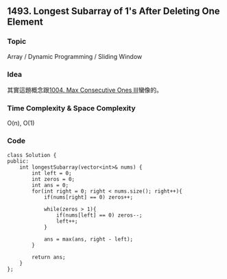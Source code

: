 ## 1493. Longest Subarray of 1's After Deleting One Element

### Topic
Array / Dynamic Programming / Sliding Window

### Idea
其實這題概念跟[1004. Max Consecutive Ones III](https://github.com/Liavan0122/Liavan-Leetcodes/blob/main/LeetCode%2075/1004.%20Max%20Consecutive%20Ones%20III.md)蠻像的。

### Time Complexity & Space Complexity
O(n), O(1)

### Code
```
class Solution {
public:
    int longestSubarray(vector<int>& nums) {
        int left = 0;
        int zeros = 0;
        int ans = 0;
        for(int right = 0; right < nums.size(); right++){
            if(nums[right] == 0) zeros++;

            while(zeros > 1){
                if(nums[left] == 0) zeros--;
                left++;
            }

            ans = max(ans, right - left);
        }

        return ans;
    }
};
```
